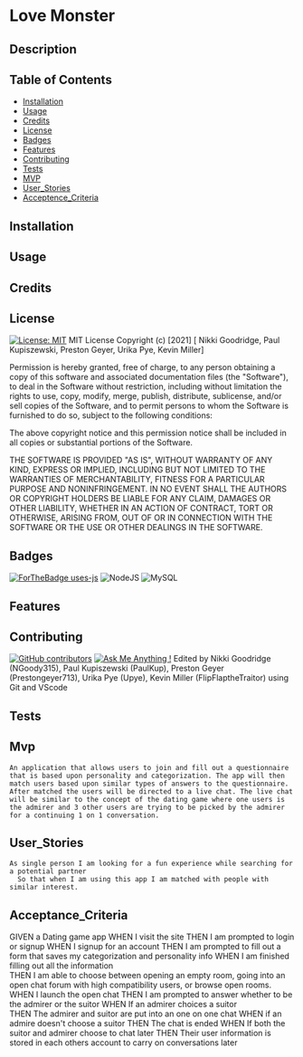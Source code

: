 # Love Monster

  ## Description 


  ## Table of Contents
  
  
  * [Installation](#installation)
  * [Usage](#usage)
  * [Credits](#credits)
  * [License](#license)
  * [Badges](#badges)
  * [Features](#features)
  * [Contributing](#contributing)
  * [Tests](#tests)
  * [MVP](#MVP)
  * [User_Stories](#User_Stories)
  * [Acceptence_Criteria](#Acceptence_Criteria)

  ## Installation
  

  ## Usage 


  ## Credits


  ## License
  [![License: MIT](https://img.shields.io/badge/License-MIT-yellow.svg)](https://opensource.org/licenses/MIT)
 MIT License
Copyright (c) [2021] [ Nikki Goodridge, Paul Kupiszewski, Preston Geyer, Urika Pye, Kevin Miller]

Permission is hereby granted, free of charge, to any person obtaining a copy of this software and associated documentation files (the "Software"), to deal in the Software without restriction, including without limitation the rights to use, copy, modify, merge, publish, distribute, sublicense, and/or sell copies of the Software, and to permit persons to whom the Software is furnished to do so, subject to the following conditions:

The above copyright notice and this permission notice shall be included in all copies or substantial portions of the Software.

THE SOFTWARE IS PROVIDED "AS IS", WITHOUT WARRANTY OF ANY KIND, EXPRESS OR IMPLIED, INCLUDING BUT NOT LIMITED TO THE WARRANTIES OF MERCHANTABILITY, FITNESS FOR A PARTICULAR PURPOSE AND NONINFRINGEMENT. IN NO EVENT SHALL THE AUTHORS OR COPYRIGHT HOLDERS BE LIABLE FOR ANY CLAIM, DAMAGES OR OTHER LIABILITY, WHETHER IN AN ACTION OF CONTRACT, TORT OR OTHERWISE, ARISING FROM, OUT OF OR IN CONNECTION WITH THE SOFTWARE OR THE USE OR OTHER DEALINGS IN THE SOFTWARE.
  
  
  
  ## Badges
  [![ForTheBadge uses-js](http://ForTheBadge.com/images/badges/uses-js.svg)](http://ForTheBadge.com)
  <img alt="NodeJS" src="https://img.shields.io/badge/node.js%20-%2343853D.svg?&style=for-the-badge&logo=node.js&logoColor=white"/>
  <img alt="MySQL" src="https://img.shields.io/badge/mysql-%2300f.svg?&style=for-the-badge&logo=mysql&logoColor=white"/>
  
  ## Features


  
  
  ## Contributing
  [![GitHub contributors](https://img.shields.io/github/contributors/Naereen/StrapDown.js.svg)](https://github.com/FlipFlaptheTraitor/Love_Monster/graphs/contributors)
  [![Ask Me Anything !](https://img.shields.io/badge/Ask%20me-anything-1abc9c.svg)]( https://github.com/FlipFlaptheTraitor)
 Edited by Nikki Goodridge (NGoody315), Paul Kupiszewski (PaulKup), Preston Geyer (Prestongeyer713), Urika Pye (Upye), Kevin Miller (FlipFlaptheTraitor) using Git and VScode

  ## Tests


  ## Mvp
    An application that allows users to join and fill out a questionnaire that is based upon personality and categorization. The app will then match users based upon similar types of answers to the questionnaire. After matched the users will be directed to a live chat. The live chat will be similar to the concept of the dating game where one users is the admirer and 3 other users are trying to be picked by the admirer for a continuing 1 on 1 conversation.

  ## User_Stories
    As single person I am looking for a fun experience while searching for a potential partner
      So that when I am using this app I am matched with people with similar interest.
  ## Acceptance_Criteria
  GIVEN a Dating game app
  WHEN I visit the site
  THEN I am prompted to login or signup
  WHEN I signup for an account
  THEN I am prompted to fill out a form that saves my categorization and personality info
  WHEN I am finished filling out all the information  
  THEN I am able to choose between opening an empty room, going into an open chat forum with high compatibility users, or browse open rooms.
  WHEN I launch the open chat 
  THEN I am prompted to answer whether to be the admirer or the suitor
  WHEN If an admirer choices a suitor  
  THEN The admirer and suitor are put into an one on one chat
  WHEN if an admire doesn't choose a suitor 
  THEN The chat is ended
  WHEN If both the suitor and admirer choose to chat later
  THEN Their user information is stored in each others account to carry on conversations later
